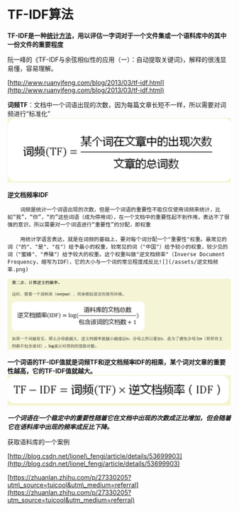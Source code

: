 # TF-IDF算法

**TF-IDF是一种**[**统计方法**](http://link.zhihu.com/?target=http%3A//baike.baidu.com/item/统计方法)**，用以评估一字词对于一个文件集或一个语料库中的其中一份文件的重要程度**

阮一峰的《TF-IDF与余弦相似性的应用（一）：自动提取关键词》，解释的很浅显易懂，容易理解。

[http://www.ruanyifeng.com/blog/2013/03/tf-idf.html](http://www.ruanyifeng.com/blog/2013/03/tf-idf.html)

**词频TF**：文档中一个词语出现的次数，因为每篇文章长短不一样，所以需要对词频进行“标准化”![](../.gitbook/assets/ci-pin.png)

**逆文档频率IDF**

```text
    词频是统计一个词语出现的次数，但是一个词语的重要性不能仅仅使用词频来统计，比如“我”，“你”，“的”这些词语（成为停用词），在一个文档中的重要性起不到作用，表达不了很强的意识，所以需要对一个词语进行“重要性”的分配，即权重

    用统计学语言表达，就是在词频的基础上，要对每个词分配一个"重要性"权重。最常见的词（"的"、"是"、"在"）给予最小的权重，较常见的词（"中国"）给予较小的权重，较少见的词（"蜜蜂"、"养殖"）给予较大的权重。这个权重叫做"逆文档频率"（Inverse Document Frequency，缩写为IDF），它的大小与一个词的常见程度成反比![](/assets/逆文档频率.png)
```

![](../.gitbook/assets/ni-wen-dang-pin-shuai.png)

**一个词语的TF-IDF值就是词频TF和逆文档频率IDF的相乘，某个词对文章的重要性越高，它的TF-IDF值就越大。**![](../.gitbook/assets/tf-idf.png)

_**一个词语在一个稳定中的重要性随着它在文档中出现的次数成正比增加，但会随着它在语料库中出现的频率成反比下降。**_

获取语料库的一个案例

[http://blog.csdn.net/lionel\_fengj/article/details/53699903](http://blog.csdn.net/lionel_fengj/article/details/53699903)

[https://zhuanlan.zhihu.com/p/27330205?utm\_source=tuicool&utm\_medium=referral](https://zhuanlan.zhihu.com/p/27330205?utm_source=tuicool&utm_medium=referral)


